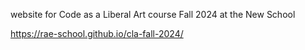 website for Code as a Liberal Art course Fall 2024 at the New School

https://rae-school.github.io/cla-fall-2024/

